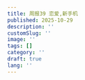 ```yaml
---
title: 周报39 恋爱,新手机
published: 2025-10-29
description: ''
customSlug: ''
image: ''
tags: []
category: ''
draft: true 
lang: ''
---
```

